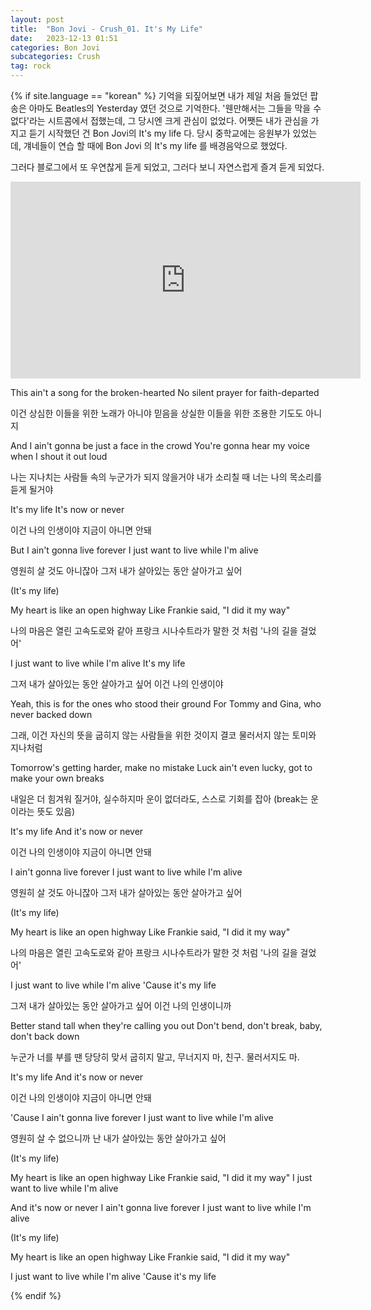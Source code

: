```yaml
---
layout: post
title:  "Bon Jovi - Crush_01. It's My Life"
date:   2023-12-13 01:51
categories: Bon Jovi
subcategories: Crush
tag: rock
---
```


{% if site.language == "korean" %}
기억을 되짚어보면 내가 제일 처음 들었던 팝송은 아마도 Beatles의 Yesterday 였던 것으로 기억한다. '웬만해서는 그들을 막을 수 없다'라는 시트콤에서 접했는데, 그 당시엔 크게 관심이 없었다. 어쨋든 내가 관심을 가지고 듣기 시작했던 건 Bon Jovi의 It's my life 다. 당시 중학교에는 응원부가 있었는데, 걔네들이 연습 할 때에 Bon Jovi 의 It's my life 를 배경음악으로 했었다.

그러다 블로그에서 또 우연찮게 듣게 되었고, 그러다 보니 자연스럽게 즐겨 듣게 되었다.

<iframe width="560" height="315" src="https://www.youtube.com/embed/vx2u5uUu3DE?si=nyaAjkDnw9hGuS0U" title="YouTube video player" frameborder="0" allow="accelerometer; autoplay; clipboard-write; encrypted-media; gyroscope; picture-in-picture; web-share" allowfullscreen></iframe>

This ain't a song for the broken-hearted
No silent prayer for faith-departed

이건 상심한 이들을 위한 노래가 아니야
믿음을 상실한 이들을 위한 조용한 기도도 아니지

And I ain't gonna be just a face in the crowd
You're gonna hear my voice when I shout it out loud

나는 지나치는 사람들 속의 누군가가 되지 않을거야
내가 소리칠 때 너는 나의 목소리를 듣게 될거야

It's my life
It's now or never

이건 나의 인생이야
지금이 아니면 안돼

But I ain't gonna live forever
I just want to live while I'm alive

영원히 살 것도 아니잖아
그저 내가 살아있는 동안 살아가고 싶어

(It's my life)

My heart is like an open highway
Like Frankie said, "I did it my way"

나의 마음은 열린 고속도로와 같아
프랑크 시나수트라가 말한 것 처럼 '나의 길을 걸었어'

I just want to live while I'm alive
It's my life

그저 내가 살아있는 동안 살아가고 싶어
이건 나의 인생이야

Yeah, this is for the ones who stood their ground
For Tommy and Gina, who never backed down

그래, 이건 자신의 뜻을 굽히지 않는 사람들을 위한 것이지
결코 물러서지 않는 토미와 지나처럼

Tomorrow's getting harder, make no mistake
Luck ain't even lucky, got to make your own breaks

내일은 더 힘겨워 질거야, 실수하지마
운이 없더라도, 스스로 기회를 잡아 (break는 운이라는 뜻도 있음)

It's my life
And it's now or never

이건 나의 인생이야
지금이 아니면 안돼

I ain't gonna live forever
I just want to live while I'm alive

영원히 살 것도 아니잖아
그저 내가 살아있는 동안 살아가고 싶어

(It's my life)

My heart is like an open highway
Like Frankie said, "I did it my way"

나의 마음은 열린 고속도로와 같아
프랑크 시나수트라가 말한 것 처럼 '나의 길을 걸었어'

I just want to live while I'm alive
'Cause it's my life

그저 내가 살아있는 동안 살아가고 싶어
이건 나의 인생이니까

Better stand tall when they're calling you out
Don't bend, don't break, baby, don't back down

누군가 너를 부를 땐 당당히 맞서
굽히지 말고, 무너지지 마, 친구. 물러서지도 마.

It's my life
And it's now or never

이건 나의 인생이야
지금이 아니면 안돼

'Cause I ain't gonna live forever
I just want to live while I'm alive

영원히 살 수 없으니까
난 내가 살아있는 동안 살아가고 싶어

(It's my life)

My heart is like an open highway
Like Frankie said, "I did it my way"
I just want to live while I'm alive

And it's now or never
I ain't gonna live forever
I just want to live while I'm alive

(It's my life)

My heart is like an open highway
Like Frankie said, "I did it my way"

I just want to live while I'm alive
'Cause it's my life

{% endif %}